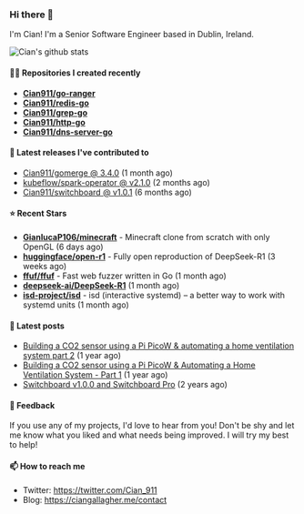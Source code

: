 ### Hi there 👋

I'm Cian! I'm a Senior Software Engineer based in Dublin, Ireland.

![Cian's github stats](https://github-readme-stats.vercel.app/api?username=CIan911&theme=dracula&show_icons=true)

#### 👨‍💻 Repositories I created recently
- **[Cian911/go-ranger](https://github.com/Cian911/go-ranger)**
- **[Cian911/redis-go](https://github.com/Cian911/redis-go)**
- **[Cian911/grep-go](https://github.com/Cian911/grep-go)**
- **[Cian911/http-go](https://github.com/Cian911/http-go)**
- **[Cian911/dns-server-go](https://github.com/Cian911/dns-server-go)**

#### 🚀 Latest releases I've contributed to


- [Cian911/gomerge @ 3.4.0](https://github.com/Cian911/gomerge/releases/tag/3.4.0) (1 month ago)
- [kubeflow/spark-operator @ v2.1.0](https://github.com/kubeflow/spark-operator/releases/tag/v2.1.0) (2 months ago)
- [Cian911/switchboard @ v1.0.1](https://github.com/Cian911/switchboard/releases/tag/v1.0.1) (6 months ago)

#### ⭐ Recent Stars


- **[GianlucaP106/minecraft](https://github.com/GianlucaP106/minecraft)** - Minecraft clone from scratch with only OpenGL (6 days ago)
- **[huggingface/open-r1](https://github.com/huggingface/open-r1)** - Fully open reproduction of DeepSeek-R1 (3 weeks ago)
- **[ffuf/ffuf](https://github.com/ffuf/ffuf)** - Fast web fuzzer written in Go (1 month ago)
- **[deepseek-ai/DeepSeek-R1](https://github.com/deepseek-ai/DeepSeek-R1)** (1 month ago)
- **[isd-project/isd](https://github.com/isd-project/isd)** - isd (interactive systemd) – a better way to work with systemd units (1 month ago)

#### 📄 Latest posts
- [Building a CO2 sensor using a Pi PicoW &amp; automating a home ventilation system part 2](https://ciangallagher.me/2023/11/27/Co2-sensor-using-tiny-go-part-2/) (1 year ago)
- [Building a CO2 sensor using a Pi PicoW &amp; Automating a Home Ventilation System - Part 1](https://ciangallagher.me/2023/11/04/custom-co2-sensor-using-using-pi-picow/) (1 year ago)
- [Switchboard v1.0.0 and Switchboard Pro](https://ciangallagher.me/2022/09/17/Switchboard-v1-and-pro/) (2 years ago)

#### 💬 Feedback

If you use any of my projects, I'd love to hear from you! Don't be shy and let me know what you liked
and what needs being improved. I will try my best to help!

#### 📫 How to reach me

- Twitter: https://twitter.com/Cian_911
- Blog: https://ciangallagher.me/contact
